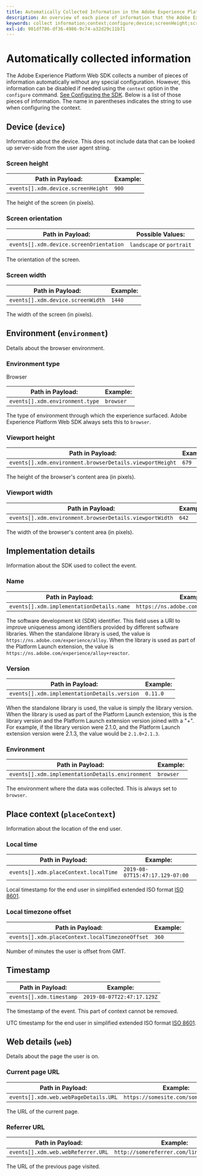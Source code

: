 ```yaml
---
title: Automatically Collected Information in the Adobe Experience Platform Web SDK
description: An overview of each piece of information that the Adobe Experience Platform SDK collects automatically.
keywords: collect information;context;configure;device;screenHeight;screen Height;screenOrientation;screen Orientation;screenWidth;screen Width;environment;viewportHeight;viewport Height;viewportWidth;viewport Width;crowserDetails;browser details;implementationDetails;implementation Details;name;version;placeContext;localTime;local Time;localTimezoneOffset;local Timezone Offset;timestamp;web;url;webPageDetails;web Page Details;webReferrer;web Referrer;landscape;portrait;
exl-id: 901df786-df36-4986-9c74-a32d29c11b71
---
```

# Automatically collected information

The Adobe Experience Platform Web SDK collects a number of pieces of information automatically without any special configuration. However, this information can be disabled if needed using the `context` option in the `configure` command. [See Configuring the SDK](../fundamentals/configuring-the-sdk.md). Below is a list of those pieces of information. The name in parentheses indicates the string to use when configuring the context.

## Device (`device`)

Information about the device. This does not include data that can be looked up server-side from the user agent string.

### Screen height

| **Path in Payload:**               | **Example:** |
| ---------------------------------- | ------------ |
| `events[].xdm.device.screenHeight` | `900`        |

The height of the screen (in pixels).

### Screen orientation

| **Path in Payload:**                    | **Possible Values:**      |
| --------------------------------------- | ------------------------- |
| `events[].xdm.device.screenOrientation` | `landscape` or `portrait` |

The orientation of the screen.

### Screen width

| **Path in Payload:**              | **Example:** |
| --------------------------------- | ------------ |
| `events[].xdm.device.screenWidth` | `1440`       |

The width of the screen (in pixels).

## Environment (`environment`)

Details about the browser environment.

### Environment type

Browser

| **Path in Payload:**            | **Example:** |
| ------------------------------- | ------------ |
| `events[].xdm.environment.type` | `browser`    |

The type of environment through which the experience surfaced. Adobe Experience Platform Web SDK always sets this to `browser`.

### Viewport height

| **Path in Payload:**                                     | **Example:** |
| -------------------------------------------------------- | ------------ |
| `events[].xdm.environment.browserDetails.viewportHeight` | `679`        |

The height of the browser's content area (in pixels).

### Viewport width

| **Path in Payload:**                                    | **Example:** |
| ------------------------------------------------------- | ------------ |
| `events[].xdm.environment.browserDetails.viewportWidth` | `642`        |

The width of the browser's content area (in pixels).

## Implementation details

Information about the SDK used to collect the event.

### Name

| **Path in Payload:**                      | **Example:**                            |
| ----------------------------------------- | --------------------------------------- |
| `events[].xdm.implementationDetails.name` | `https://ns.adobe.com/experience/alloy` |

The software development kit (SDK) identifier.  This field uses a URI to improve uniqueness among identifiers provided by different software libraries. When the standalone library is used, the value is `https://ns.adobe.com/experience/alloy`. When the library is used as part of the Platform Launch extension, the value is `https://ns.adobe.com/experience/alloy+reactor`.

### Version

| **Path in Payload:**                         | **Example:** |
| -------------------------------------------- | ------------ |
| `events[].xdm.implementationDetails.version` | `0.11.0`     |

When the standalone library is used, the value is simply the library version. When the library is used as part of the Platform Launch extension, this is the library version and the Platform Launch extension version joined with a "+". For example, if the library version were 2.1.0, and the Platform Launch extension version were 2.1.3, the value would be `2.1.0+2.1.3`.

### Environment

| **Path in Payload:**                             | **Example:** |
| ------------------------------------------------ | ------------ |
| `events[].xdm.implementationDetails.environment` | `browser`    |

The environment where the data was collected. This is always set to `browser`.

## Place context (`placeContext`)

Information about the location of the end user.

### Local time

| **Path in Payload:**                  | **Example:**                    |
| ------------------------------------- | ------------------------------- |
| `events[].xdm.placeContext.localTime` | `2019-08-07T15:47:17.129-07:00` |

Local timestamp for the end user in simplified extended ISO format [ISO 8601](https://tools.ietf.org/html/rfc3339#section-5.6).

### Local timezone offset

| **Path in Payload:**                            | **Example:** |
| ----------------------------------------------- | ------------ |
| `events[].xdm.placeContext.localTimezoneOffset` | `360`        |

Number of minutes the user is offset from GMT.

## Timestamp

| **Path in Payload:**     | **Example:**               |
| ------------------------ | -------------------------- |
| `events[].xdm.timestamp` | `2019-08-07T22:47:17.129Z` |

The timestamp of the event.  This part of context cannot be removed.

UTC timestamp for the end user in simplified extended ISO format [ISO 8601](https://tools.ietf.org/html/rfc3339#section-5.6).

## Web details (`web`)

Details about the page the user is on.

### Current page URL

| **Path in Payload:**                  | **Example:**                         |
| ------------------------------------- | ------------------------------------ |
| `events[].xdm.web.webPageDetails.URL` | `https://somesite.com/somepage.html` |

The URL of the current page.

### Referrer URL

| **Path in Payload:**               | **Example:**                              |
| ---------------------------------- | ----------------------------------------- |
| `events[].xdm.web.webReferrer.URL` | `http://somereferrer.com/linkedpage.html` |

The URL of the previous page visited.
